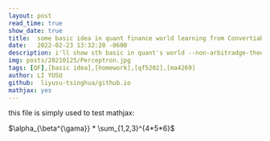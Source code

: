 ```yaml
---
layout: post
read_time: true
show_date: true
title:  some basic idea in quant finance world learning from Convertiable Bond in Chinese market .
date:   2022-02-23 13:32:20 -0600
description: i'll show sth basic in quant's world --non-arbitradge-theory , through Convertiable Bond in Chinese market . this is also one of my homework , i hope this can help you understand the basic math structure in a quant's world . during the ilustration , i assume you hve never met this area , but you should have a basic understanding about PDE . if you just have an interest in this area and a little knowledge about math , but don't know where to start , follow me ,let's go !
img: posts/20210125/Perceptron.jpg 
tags: [QF],[basic idea],[homework],[qf5202],[ma4269]
author: LI YUSU
github:  liyusu-tsinghua/github.io
mathjax: yes
---
```


this file is simply used to test mathjax:

$\alpha_{\beta^{\gama}} * \sum_{1,2,3}^{4*5*6}$
